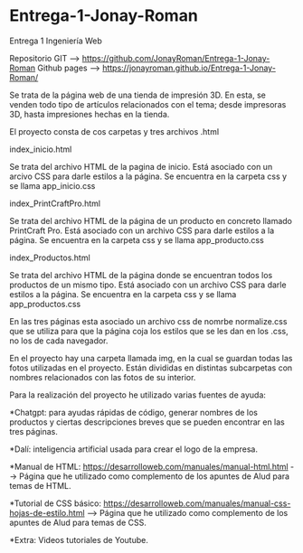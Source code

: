 # Entrega-1-Jonay-Roman
Entrega 1 Ingeniería Web


Repositorio GIT --> https://github.com/JonayRoman/Entrega-1-Jonay-Roman
Github pages --> https://jonayroman.github.io/Entrega-1-Jonay-Roman/

Se trata de la página web de una tienda de impresión 3D. En esta, se venden todo tipo de artículos relacionados con el tema; desde impresoras 3D,
hasta impresiones hechas en la tienda.

El proyecto consta de cos carpetas y tres archivos .html

index_inicio.html

Se trata del archivo HTML de la pagina de inicio. Está asociado con un arcivo CSS para darle estilos a la página. Se encuentra en la carpeta
css y se llama app_inicio.css


index_PrintCraftPro.html

Se trata del archivo HTML de la página de un producto en concreto llamado PrintCraft Pro. Está asociado con un archivo CSS para darle estilos
a la página. Se encuentra en la carpeta css y se llama app_producto.css


index_Productos.html 

Se trata del archivo HTML de la página donde se encuentran todos los productos de un mismo tipo. Está asociado con un archivo CSS para darle
estilos a la página. Se encuentra en la carpeta css y se llama app_productos.css

En las tres páginas esta asociado un archivo css de nomrbe normalize.css que se utiliza para que la página coja los estilos que se les dan 
en los .css, no los de cada navegador.


En el proyecto hay una carpeta llamada img, en la cual se guardan todas las fotos utilizadas en el proyecto. Están divididas en distintas
subcarpetas con nombres relacionados con las fotos de su interior.


Para la realización del proyecto he utilizado varias fuentes de ayuda:

*Chatgpt: para ayudas rápidas de código, generar nombres de los productos y ciertas descripciones breves que se pueden encontrar en las 
tres páginas.

*Dalí: inteligencia artificial usada para crear el logo de la empresa.

*Manual de HTML: https://desarrolloweb.com/manuales/manual-html.html --> Página que he utilizado como complemento de los apuntes de Alud para
temas de HTML.

*Tutorial de CSS básico: https://desarrolloweb.com/manuales/manual-css-hojas-de-estilo.html --> Página que he utilizado como complemento de los
apuntes de Alud para temas de CSS.

*Extra: Videos tutoriales de Youtube.




